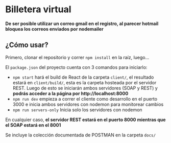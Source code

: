 # Billetera virtual

**De ser posible utilizar un correo gmail en el registro, al parecer hotmail bloquea los correos enviados por nodemailer**

## ¿Cómo usar?

Primero, clonar el repositorio y correr `npm install` en la raíz, luego...

El `package.json` del proyecto cuenta con 3 comandos para iniciarlo:

* `npm start` hará el build de React de la carpeta `client/`, el resultado estará en `client/build/`, esta es la carpeta hosteada por el servidor REST. Luego de esto se iniciarán ambos servidores (SOAP y REST) y **podrás acceder a la página por http://localhost:8000**
* `npm run dev` empieza a correr el cliente como desarrollo en el puerto 3000 e inicia ambos servidores con nodemon para monitorear cambios
* `npm run servers-only` Inicia solo los servidores con nodemon

En cualquier caso, **el servidor REST estará en el puerto 8000 mientras que el SOAP estará en el 8001**

Se incluye la colección documentada de POSTMAN en la carpeta `docs/`
